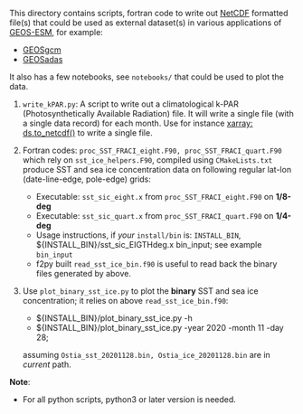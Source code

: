 This directory contains scripts, fortran code to write out [NetCDF](https://www.unidata.ucar.edu/software/netcdf/) formatted file(s) that could be
used as external dataset(s) in various applications of [GEOS-ESM](https://github.com/GEOS-ESM), for example:
- [GEOSgcm](https://github.com/GEOS-ESM/GEOSgcm)
- [GEOSadas](https://github.com/GEOS-ESM/GEOSadas)

It also has a few notebooks, see `notebooks/` that could be used to plot the data.

1. `write_kPAR.py`: A script to write out a climatological k-PAR (Photosynthetically Available Radiation) file.
   It will write a single file (with a single data record) for each month.
   Use for instance [xarray: ds.to_netcdf()](https://xarray.pydata.org/en/stable/generated/xarray.Dataset.to_netcdf.html) to write a single file.

2. Fortran codes: `proc_SST_FRACI_eight.F90, proc_SST_FRACI_quart.F90` which rely on `sst_ice_helpers.F90`, compiled using `CMakeLists.txt` produce
   SST and sea ice concentration data on following regular lat-lon (date-line-edge, pole-edge) grids:
   - Executable: `sst_sic_eight.x` from `proc_SST_FRACI_eight.F90` on **1/8-deg**
   - Executable: `sst_sic_quart.x` from `proc_SST_FRACI_quart.F90` on **1/4-deg**
   - Usage instructions, if _your_ `install/bin` is: `INSTALL_BIN`,
     ${INSTALL_BIN}/sst_sic_EIGTHdeg.x bin_input; see example `bin_input`
   - f2py built `read_sst_ice_bin.f90` is useful to read back the binary files generated by above.

3. Use `plot_binary_sst_ice.py` to plot the **binary** SST and sea ice concentration; it relies on above `read_sst_ice_bin.f90`:

     - ${INSTALL_BIN}/plot_binary_sst_ice.py -h
     - ${INSTALL_BIN}/plot_binary_sst_ice.py -year 2020 -month 11 -day 28; 

     assuming `Ostia_sst_20201128.bin, Ostia_ice_20201128.bin` are in _current_ path.


**Note**:
 - For all python scripts, python3 or later version is needed.
